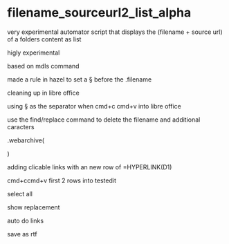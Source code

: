 # filename_sourceurl2_list_alpha
very experimental automator script that displays the (filename + source url) of a folders content as list

higly experimental

based on mdls command 

made a rule in hazel to set a § before the .filename

cleaning up in libre office

using § as the separator when cmd+c cmd+v into libre office

use the find/replace command to delete the filename and additional caracters

 .webarchive( 
 
   )
   

adding clicable links with an new row of =HYPERLINK(D1)

cmd+ccmd+v first 2 rows into testedit 

select all

show replacement 
 
 auto  do links
 
 save as rtf

